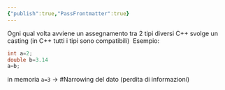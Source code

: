 ```yaml
---
{"publish":true,"PassFrontmatter":true}
---
```



Ogni qual volta avviene un assegnamento tra 2 tipi diversi C++ svolge un casting (in C++ tutti i tipi sono compatibili) 
Esempio:  
```c++
int a=2; 
double b=3.14 
a=b;
```
in memoria `a=3` -> #Narrowing del dato (perdita di informazioni)